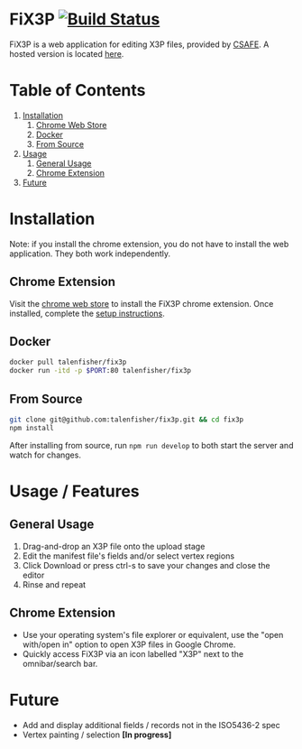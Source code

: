 # FiX3P [![Build Status](https://travis-ci.org/talenfisher/fix3p.svg?branch=master)](https://travis-ci.org/talenfisher/fix3p)
FiX3P is a web application for editing X3P files, provided by [CSAFE](https://forensicstats.org). A hosted version is located [here](https://talenfisher.github.io/fix3p).  


# Table of Contents
1. [Installation](#installation)
    1. [Chrome Web Store](#chrome-web-store)
    2. [Docker](#docker)
    3. [From Source](#from-source)
2. [Usage](#usage)
    1. [General Usage](#general-usage)
    2. [Chrome Extension](#chrome-extension)
3. [Future](#future)

# Installation
Note: if you install the chrome extension, you do not have to install the web application.  They both work independently.  

## Chrome Extension
Visit the [chrome web store](https://chrome.google.com/webstore/detail/fix3p/ffochpnkiambfombejldglggmpebjpjj?utm_source=chrome-ntp-icon) to install the FiX3P chrome extension.  Once installed, complete the [setup instructions](https://talenfisher.github.io/fix3p/setup.html). 

## Docker
```bash
docker pull talenfisher/fix3p
docker run -itd -p $PORT:80 talenfisher/fix3p
```

## From Source
```bash
git clone git@github.com:talenfisher/fix3p.git && cd fix3p
npm install
```

After installing from source, run `npm run develop` to both start the server and watch for changes. 

# Usage / Features

## General Usage
1. Drag-and-drop an X3P file onto the upload stage
2. Edit the manifest file's fields and/or select vertex regions
3. Click Download or press ctrl-s to save your changes and close the editor
4. Rinse and repeat

## Chrome Extension
- Use your operating system's file explorer or equivalent, use the "open with/open in" option to open X3P files in Google Chrome.
- Quickly access FiX3P via an icon labelled "X3P" next to the omnibar/search bar.  

# Future
- Add and display additional fields / records not in the ISO5436-2 spec
- Vertex painting / selection **[In progress]**
